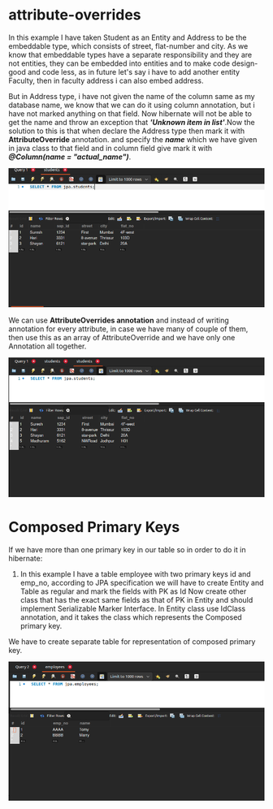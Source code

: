 # attribute-overrides
In this example I have taken Student as an Entity and Address to be
the embeddable type, which consists of street, flat-number and city.
As we know that embeddable types have a separate responsibility and they
are not entities, they can be embedded into entities and to make code
design-good and code less, as in future let's say i have to add another entity
Faculty, then in faculty address i can also embed address.

But in Address type, i have not given the name of the column same as my
database name, we know that we can do it using column annotation, but i have not marked
anything on that field.
Now hibernate will not be able to get the name and throw an exception
that _**'Unknown item in list'**_.Now the solution to this is that when declare the 
Address type then mark it with **AttributeOverride** annotation. and specify the **_name_** which we have given 
in java class to that field and in column field give mark it with **_@Column(name = "actual_name")_**.

![img.png](img.png)


We can use **AttributeOverrides annotation** and instead of writing annotation
for every attribute, in case we have many of couple of them, then use this as an
array of AttributeOverride and we have only one Annotation all together.

![img_1.png](img_1.png)

# Composed Primary Keys
If we have more than one primary key in our table so in
order to do it in hibernate:

1. In this example I have a table employee with two primary keys
    id and emp_no, according to JPA specification we will have to
    create Entity and Table as regular and mark the fields with PK as Id
    Now create other class that has the exact same fields as that of PK in 
   Entity and should implement Serializable Marker Interface.
   In Entity class use IdClass annotation, and it takes the class which represents the Composed primary key.
   
  We have to create separate table for representation of composed primary key.
  
  ![img_2.png](img_2.png)